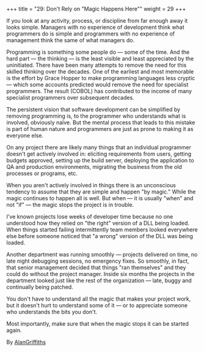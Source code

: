 +++
title = "29: Don't Rely on \"Magic Happens Here\""
weight = 29
+++

If you look at any activity, process, or discipline from far enough away it looks simple. Managers with no experience of development think what programmers do is simple and programmers with no experience of management think the same of what managers do.

Programming is something some people do — some of the time. And the hard part — the thinking — is the least visible and least appreciated by the uninitiated. There have been many attempts to remove the need for this skilled thinking over the decades. One of the earliest and most memorable is the effort by Grace Hopper to make programming languages less cryptic — which some accounts predicted would remove the need for specialist programmers. The result (COBOL) has contributed to the income of many specialist programmers over subsequent decades.

The persistent vision that software development can be simplified by removing programming is, to the programmer who understands what is involved, obviously naïve. But the mental process that leads to this mistake is part of human nature and programmers are just as prone to making it as everyone else.

On any project there are likely many things that an individual programmer doesn't get actively involved in: eliciting requirements from users, getting budgets approved, setting up the build server, deploying the application to QA and production environments, migrating the business from the old processes or programs, etc.

When you aren't actively involved in things there is an unconscious tendency to assume that they are simple and happen "by magic." While the magic continues to happen all is well. But when — it is usually "when" and not "if" — the magic stops the project is in trouble.

I've known projects lose weeks of developer time because no one understood how they relied on "the right" version of a DLL being loaded. When things started failing intermittently team members looked everywhere else before someone noticed that "a wrong" version of the DLL was being loaded.

Another department was running smoothly — projects delivered on time, no late night debugging sessions, no emergency fixes. So smoothly, in fact, that senior management decided that things "ran themselves" and they could do without the project manager. Inside six months the projects in the department looked just like the rest of the organization — late, buggy and continually being patched.

You don't have to understand all the magic that makes your project work, but it doesn't hurt to understand some of it — or to appreciate someone who understands the bits you don't.

Most importantly, make sure that when the magic stops it can be started again.

By [AlanGriffiths](http://programmer.97things.oreilly.com/wiki/index.php/AlanGriffiths)
